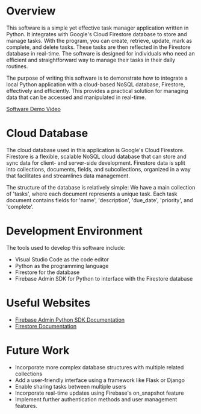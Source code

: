 # Overview

This software is a simple yet effective task manager application written in Python. It integrates with Google's Cloud Firestore database to store and manage tasks. With the program, you can create, retrieve, update, mark as complete, and delete tasks. These tasks are then reflected in the Firestore database in real-time. The software is designed for individuals who need an efficient and straightforward way to manage their tasks in their daily routines.

The purpose of writing this software is to demonstrate how to integrate a local Python application with a cloud-based NoSQL database, Firestore, effectively and efficiently. This provides a practical solution for managing data that can be accessed and manipulated in real-time.

[Software Demo Video](https://drive.google.com/file/d/1i19rVYw_Td4U-0q8CFCChlmyltCTFksi/view?usp=sharing)

# Cloud Database

The cloud database used in this application is Google's Cloud Firestore. Firestore is a flexible, scalable NoSQL cloud database that can store and sync data for client- and server-side development. Firestore data is split into collections, documents, fields, and subcollections, organized in a way that facilitates and streamlines data management.

The structure of the database is relatively simple: We have a main collection of 'tasks', where each document represents a unique task. Each task document contains fields for 'name', 'description', 'due_date', 'priority', and 'complete'.

# Development Environment

The tools used to develop this software include:

- Visual Studio Code as the code editor
- Python as the programming language
- Firestore for the database
- Firebase Admin SDK for Python to interface with the Firestore database

# Useful Websites

- [Firebase Admin Python SDK Documentation](https://firebase.google.com/docs/reference/admin/python/)
- [Firestore Documentation](https://firebase.google.com/docs/firestore)

# Future Work

- Incorporate more complex database structures with multiple related collections
- Add a user-friendly interface using a framework like Flask or Django
- Enable sharing tasks between multiple users
- Incorporate real-time updates using Firebase's on_snapshot feature
- Implement further authentication methods and user management features.